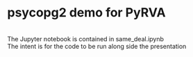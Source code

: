 # psycopg2 demo for PyRVA
<br>
The Jupyter notebook is contained in same_deal.ipynb<br>
The intent is for the code to be run along side the presentation
